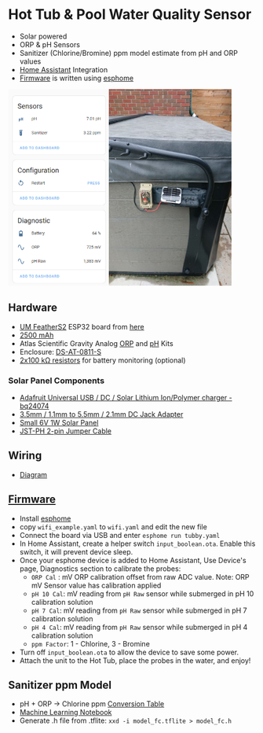 # Hot Tub & Pool Water Quality Sensor

- Solar powered
- ORP & pH Sensors
- Sanitizer (Chlorine/Bromine) ppm model estimate from pH and ORP values
- [Home Assistant](https://www.home-assistant.io/) Integration
- [Firmware](https://github.com/mzakharo/tubby/blob/main/tubby.yaml) is written using [esphome](https://esphome.io/index.html)

<img src="https://github.com/mzakharo/tubby/blob/main/pictures/esphome.png" width="205" height="400"><img src="https://github.com/mzakharo/tubby/blob/main/pictures/final.jpg" width="250" height="400"> 

## Hardware  
 - [UM FeatherS2](https://unexpectedmaker.com/shop/feathers2-esp32-s2) ESP32 board from [here](https://www.adafruit.com/product/4769) 
 - [2500 mAh](https://www.adafruit.com/product/328)
 - Atlas Scientific Gravity Analog [ORP](https://atlas-scientific.com/kits/gravity-analog-orp-kit/) and [pH](https://atlas-scientific.com/kits/gravity-analog-ph-kit/) Kits
 - Enclosure: [DS-AT-0811-S](https://www.adafruit.com/product/3931)
 - [2x100 kΩ resistors](https://www.adafruit.com/product/2787) for battery monitoring (optional)
### Solar Panel Components
 - [Adafruit Universal USB / DC / Solar Lithium Ion/Polymer charger - bq24074](https://www.adafruit.com/product/4755)
 - [3.5mm / 1.1mm to 5.5mm / 2.1mm DC Jack Adapter](https://www.adafruit.com/product/4287)
 - [Small 6V 1W Solar Panel](https://www.adafruit.com/product/3809)
 - [JST-PH 2-pin Jumper Cable](https://www.adafruit.com/product/4714)
 
 ## Wiring
  - [Diagram](https://raw.githubusercontent.com/mzakharo/tubby/main/pictures/tubby_wiring.png)
 
## [Firmware](https://github.com/mzakharo/tubby/blob/main/tubby.yaml)
  - Install [esphome](https://esphome.io/guides/installing_esphome)
  - copy `wifi_example.yaml` to `wifi.yaml` and edit the new file
  - Connect the board via USB and enter `esphome run tubby.yaml`
  - In Home Assistant, create a helper switch `input_boolean.ota`. Enable this switch, it will prevent device sleep.
  - Once your esphome device is added to Home Assistant, Use Device's page, Diagnostics section to calibrate the probes:
     - `ORP Cal` : mV ORP calibration offset from raw ADC value. Note: ORP mV Sensor value has calibration applied
     - `pH 10 Cal`: mV reading from `pH Raw` sensor while submerged in pH 10 calibration solution
     - `pH 7 Cal`: mV reading from `pH Raw` sensor while submerged in pH 7 calibration solution
     - `pH 4 Cal`: mV reading from `pH Raw` sensor while submerged in pH 4 calibration solution
     - `ppm Factor`: 1 - Chlorine, 3 - Bromine
  - Turn off `input_boolean.ota` to allow the device to save some power.
  - Attach the unit to the Hot Tub, place the probes in the water, and enjoy!

## Sanitizer ppm Model

- pH + ORP -> Chlorine ppm [Conversion Table](https://github.com/mzakharo/tubby/blob/main/charts/servovendi.png)
- [Machine Learning Notebook](https://github.com/mzakharo/tubby/blob/main/fc_model.ipynb)
- Generate .h file from .tflite: `xxd -i model_fc.tflite > model_fc.h`



